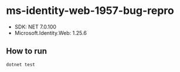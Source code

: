 # ms-identity-web-1957-bug-repro

- SDK: NET 7.0.100
- Microsoft.Identity.Web: 1.25.6

## How to run
```sh
dotnet test
```
